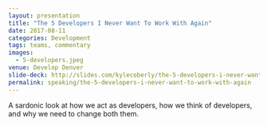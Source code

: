 ```yaml
---
layout: presentation
title: "The 5 Developers I Never Want To Work With Again"
date: 2017-08-11
categories: Development
tags: teams, commentary
images:
  - 5-developers.jpeg
venue: Develop Denver
slide-deck: http://slides.com/kylecoberly/the-5-developers-i-never-want-to-work-with-again#/
permalink: speaking/the-5-developers-i-never-want-to-work-with-again
---
```

A sardonic look at how we act as developers, how we think of developers, and why we need to change both them.
